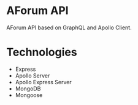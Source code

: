 # AForum API
AForum API based on GraphQL and Apollo Client.

# Technologies

- Express
- Apollo Server
- Apollo Express Server
- MongoDB
- Mongoose
